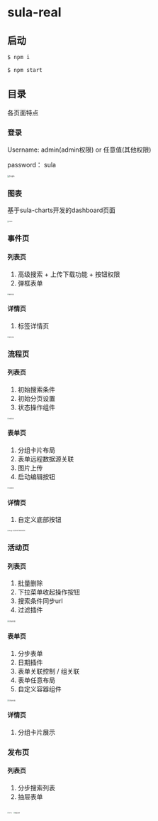# sula-real


## 启动

```bash
$ npm i

$ npm start
```


## 目录

各页面特点

### 登录

Username:  admin(admin权限) or  任意值(其他权限)

password： sula


<img src="https://img.alicdn.com/tfs/TB1NeEYbqNj0u4jSZFyXXXgMVXa-1354-800.png" alt="login" style="zoom:33%;" />


### 图表

基于sula-charts开发的dashboard页面

<img src="https://img.alicdn.com/tfs/TB1xSwxKKT2gK0jSZFvXXXnFXXa-2774-1962.png" alt="charts" style="zoom:20%;" />


### 事件页

#### 列表页

1. 高级搜索 + 上传下载功能 + 按钮权限
2. 弹框表单

<img src="https://img.alicdn.com/tfs/TB1ZiksKHH1gK0jSZFwXXc7aXXa-2418-1558.png" alt="事件列表" style="zoom: 20%;" />

#### 详情页

1. 标签详情页

<img src="https://img.alicdn.com/tfs/TB1PX3mKHr1gK0jSZR0XXbP8XXa-2424-890.png" alt="事件详情" style="zoom:20%;" />

### 流程页

#### 列表页

1. 初始搜索条件
2. 初始分页设置
3. 状态操作组件

<img src="https://img.alicdn.com/tfs/TB1t0ItKUY1gK0jSZFCXXcwqXXa-2426-1544.png" alt="流程列表" style="zoom: 20%;" />

#### 表单页

1. 分组卡片布局
2. 表单远程数据源关联
3. 图片上传
4. 启动编辑按钮

<div>
<img src="https://img.alicdn.com/tfs/TB1v2ZNcj39YK4jSZPcXXXrUFXa-2414-1574.png" alt="流程表单 " style="zoom:20%;" />
</div>

#### 详情页

1. 自定义底部按钮

<img src="https://img.alicdn.com/tfs/TB1BY1RaI4z2K4jSZKPXXXAYpXa-2442-1556.png" alt="image-20200617163655416 " style="zoom:20%;" />

### 活动页

#### 列表页

1. 批量删除
2. 下拉菜单收起操作按钮
3. 搜索条件同步url
4. 过滤插件

<img src="https://img.alicdn.com/tfs/TB1HvEzKKT2gK0jSZFvXXXnFXXa-2426-1488.png" alt="活动列表" style="zoom: 25%;" />

#### 表单页

1. 分步表单
2. 日期插件
3. 表单关联控制 / 组关联
4. 表单任意布局
5. 自定义容器组件

<img src="https://img.alicdn.com/tfs/TB1jPEDKKT2gK0jSZFvXXXnFXXa-2436-1118.png" alt="活动列表" style="zoom: 25%;" />

#### 详情页

1. 分组卡片展示



### 发布页

#### 列表页

1. 分步搜索列表
2. 抽屉表单

<img src="https://img.alicdn.com/tfs/TB1IPImKFY7gK0jSZKzXXaikpXa-2428-1536.png" alt="ste p" style="zoom: 20%;" />

<img src="https://img.alicdn.com/tfs/TB1vuouKUY1gK0jSZFCXXcwqXXa-2470-1820.png" alt="抽屉表单 " style="zoom:20%;" />